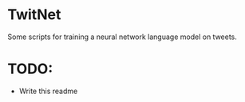 # TwitNet
Some scripts for training a neural network language model on tweets.

# TODO:
- Write this readme